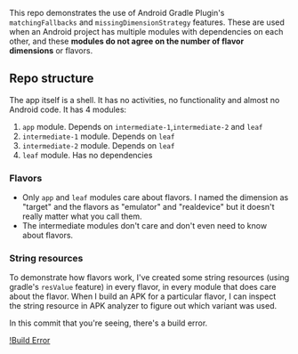 This repo demonstrates the use of Android Gradle Plugin's `matchingFallbacks` and `missingDimensionStrategy` features. These are used when an Android project has multiple modules with dependencies on each other, and these **modules do not agree on the number of flavor dimensions** or flavors.

## Repo structure

The app itself is a shell. It has no activities, no functionality and almost no Android code. It has 4 modules:

1. `app` module. Depends on `intermediate-1`,`intermediate-2` and `leaf`
2. `intermediate-1` module. Depends on `leaf`
3. `intermediate-2` module. Depends on `leaf`
4. `leaf` module. Has no dependencies

### Flavors

  - Only `app` and `leaf` modules care about flavors. I named the dimension as "target" and the flavors as "emulator" and "realdevice" but it doesn't really matter what you call them.
  - The intermediate modules don't care and don't even need to know about flavors.

### String resources

To demonstrate how flavors work, I've created some string resources (using gradle's `resValue` feature) in every flavor, in every module that does care about the flavor. When I build an APK for a particular flavor, I can inspect the string resource in APK analyzer to figure out which variant was used.

In this commit that you're seeing, there's a build error.

[!Build Error](screenshots/build_error.png)